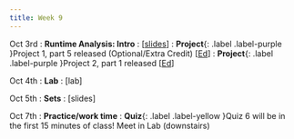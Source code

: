 ```yaml
---
title: Week 9
---
```


Oct 3rd
: **Runtime Analysis: Intro**
  : [[slides](#)]
: **Project**{: .label .label-purple }Project 1, part 5 released (Optional/Extra Credit) [[Ed](https://edstem.org/us/courses/24414/lessons/45464/slides/260221)]
: **Project**{: .label .label-purple }Project 2, part 1 released [[Ed](https://edstem.org/us/courses/24414/lessons/45477/slides/260301)]

Oct 4th
: **Lab**
  : [lab]

Oct 5th
: **Sets**
  : [slides]

Oct 7th
: **Practice/work time**
: **Quiz**{: .label .label-yellow }Quiz 6 will be in the first 15 minutes of class! Meet in Lab (downstairs)

